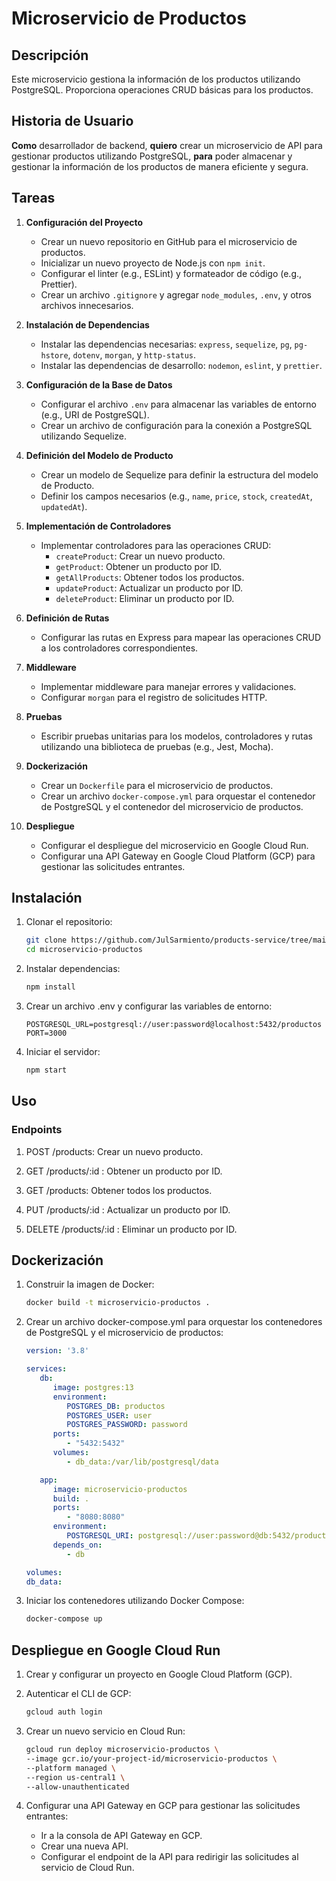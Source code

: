 # Microservicio de Productos

## Descripción

Este microservicio gestiona la información de los productos utilizando PostgreSQL. Proporciona operaciones CRUD básicas para los productos.

## Historia de Usuario

**Como** desarrollador de backend, **quiero** crear un microservicio de API para gestionar productos utilizando PostgreSQL, **para** poder almacenar y gestionar la información de los productos de manera eficiente y segura.

## Tareas

1. **Configuración del Proyecto**
    - Crear un nuevo repositorio en GitHub para el microservicio de productos.
    - Inicializar un nuevo proyecto de Node.js con `npm init`.
    - Configurar el linter (e.g., ESLint) y formateador de código (e.g., Prettier).
    - Crear un archivo `.gitignore` y agregar `node_modules`, `.env`, y otros archivos innecesarios.

2. **Instalación de Dependencias**
    - Instalar las dependencias necesarias: `express`, `sequelize`, `pg`, `pg-hstore`, `dotenv`, `morgan`, y `http-status`.
    - Instalar las dependencias de desarrollo: `nodemon`, `eslint`, y `prettier`.

3. **Configuración de la Base de Datos**
    - Configurar el archivo `.env` para almacenar las variables de entorno (e.g., URI de PostgreSQL).
    - Crear un archivo de configuración para la conexión a PostgreSQL utilizando Sequelize.

4. **Definición del Modelo de Producto**
    - Crear un modelo de Sequelize para definir la estructura del modelo de Producto.
    - Definir los campos necesarios (e.g., `name`, `price`, `stock`, `createdAt`, `updatedAt`).

5. **Implementación de Controladores**
    - Implementar controladores para las operaciones CRUD:
        - `createProduct`: Crear un nuevo producto.
        - `getProduct`: Obtener un producto por ID.
        - `getAllProducts`: Obtener todos los productos.
        - `updateProduct`: Actualizar un producto por ID.
        - `deleteProduct`: Eliminar un producto por ID.

6. **Definición de Rutas**
    - Configurar las rutas en Express para mapear las operaciones CRUD a los controladores correspondientes.

7. **Middleware**
    - Implementar middleware para manejar errores y validaciones.
    - Configurar `morgan` para el registro de solicitudes HTTP.

8. **Pruebas**
    - Escribir pruebas unitarias para los modelos, controladores y rutas utilizando una biblioteca de pruebas (e.g., Jest, Mocha).

9. **Dockerización**
    - Crear un `Dockerfile` para el microservicio de productos.
    - Crear un archivo `docker-compose.yml` para orquestar el contenedor de PostgreSQL y el contenedor del microservicio de productos.

10. **Despliegue**
    - Configurar el despliegue del microservicio en Google Cloud Run.
    - Configurar una API Gateway en Google Cloud Platform (GCP) para gestionar las solicitudes entrantes.

## Instalación

1. Clonar el repositorio:
   ```bash
   git clone https://github.com/JulSarmiento/products-service/tree/main
   cd microservicio-productos

2. Instalar dependencias:

   ```bash
   npm install

3. Crear un archivo .env y configurar las variables de entorno:

   ```env
   POSTGRESQL_URL=postgresql://user:password@localhost:5432/productos
   PORT=3000

4. Iniciar el servidor:

   ```bash
   npm start

## Uso

### Endpoints

1. POST /products: Crear un nuevo producto.

2. GET /products/:id : Obtener un producto por ID.

3. GET /products: Obtener todos los productos.

4. PUT /products/:id : Actualizar un producto por ID.

5. DELETE /products/:id : Eliminar un producto por ID.

## Dockerización

1. Construir la imagen de Docker:

   ```bash
   docker build -t microservicio-productos .

2. Crear un archivo docker-compose.yml para orquestar los contenedores de PostgreSQL y el microservicio de productos:

   ```yaml
   version: '3.8'

   services:
      db:
         image: postgres:13
         environment:
            POSTGRES_DB: productos
            POSTGRES_USER: user
            POSTGRES_PASSWORD: password
         ports:
            - "5432:5432"
         volumes:
            - db_data:/var/lib/postgresql/data

      app:
         image: microservicio-productos
         build: .
         ports:
            - "8080:8080"
         environment:
            POSTGRESQL_URI: postgresql://user:password@db:5432/productos
         depends_on:
            - db

   volumes:
   db_data:

3. Iniciar los contenedores utilizando Docker Compose:

   ```bash
   docker-compose up


## Despliegue en Google Cloud Run

1. Crear y configurar un proyecto en Google Cloud Platform (GCP).

2. Autenticar el CLI de GCP:

   ```bash
   gcloud auth login

3. Crear un nuevo servicio en Cloud Run:

   ```bash
   gcloud run deploy microservicio-productos \
   --image gcr.io/your-project-id/microservicio-productos \
   --platform managed \
   --region us-central1 \
   --allow-unauthenticated

4. Configurar una API Gateway en GCP para gestionar las solicitudes entrantes:

   - Ir a la consola de API Gateway en GCP.
   - Crear una nueva API.
   - Configurar el endpoint de la API para redirigir las solicitudes al servicio de Cloud Run.
